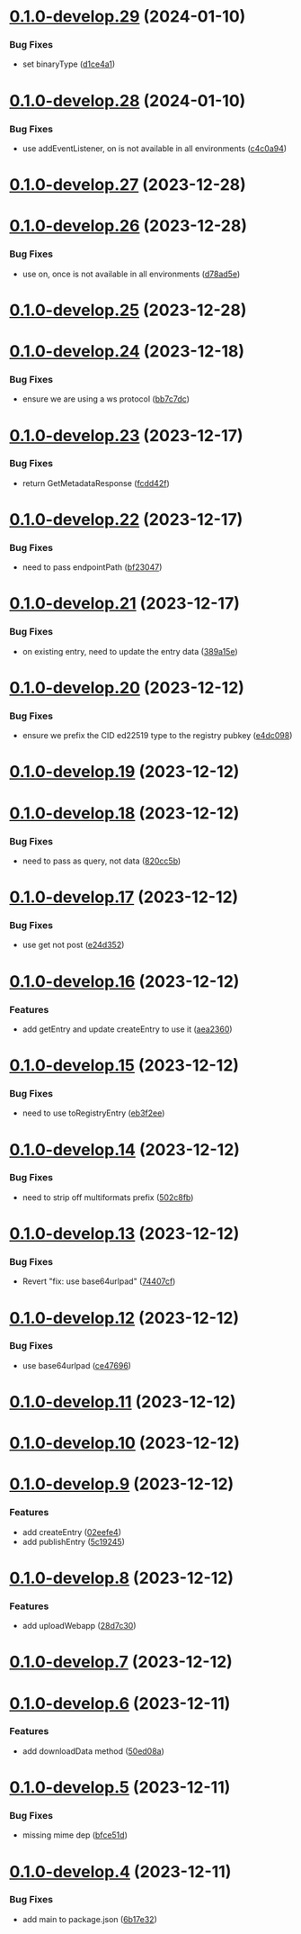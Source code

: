 # [0.1.0-develop.29](https://git.lumeweb.com/LumeWeb/s5-js/compare/v0.1.0-develop.28...v0.1.0-develop.29) (2024-01-10)


### Bug Fixes

* set binaryType ([d1ce4a1](https://git.lumeweb.com/LumeWeb/s5-js/commit/d1ce4a1ae039dba8ae5497d6106730c44801b83e))

# [0.1.0-develop.28](https://git.lumeweb.com/LumeWeb/s5-js/compare/v0.1.0-develop.27...v0.1.0-develop.28) (2024-01-10)


### Bug Fixes

* use addEventListener, on is not available in all environments ([c4c0a94](https://git.lumeweb.com/LumeWeb/s5-js/commit/c4c0a947a93c60ea2364b7de9b975d6dccc188cc))

# [0.1.0-develop.27](https://git.lumeweb.com/LumeWeb/s5-js/compare/v0.1.0-develop.26...v0.1.0-develop.27) (2023-12-28)

# [0.1.0-develop.26](https://git.lumeweb.com/LumeWeb/s5-js/compare/v0.1.0-develop.25...v0.1.0-develop.26) (2023-12-28)


### Bug Fixes

* use on, once is not available in all environments ([d78ad5e](https://git.lumeweb.com/LumeWeb/s5-js/commit/d78ad5eb2996dc11cc67cf2e4ff1e1b3b62e1519))

# [0.1.0-develop.25](https://git.lumeweb.com/LumeWeb/s5-js/compare/v0.1.0-develop.24...v0.1.0-develop.25) (2023-12-28)

# [0.1.0-develop.24](https://git.lumeweb.com/LumeWeb/s5-js/compare/v0.1.0-develop.23...v0.1.0-develop.24) (2023-12-18)


### Bug Fixes

* ensure we are using a ws protocol ([bb7c7dc](https://git.lumeweb.com/LumeWeb/s5-js/commit/bb7c7dcece26e4ff7de338ca2bf7bc12046edebe))

# [0.1.0-develop.23](https://git.lumeweb.com/LumeWeb/s5-js/compare/v0.1.0-develop.22...v0.1.0-develop.23) (2023-12-17)


### Bug Fixes

* return GetMetadataResponse ([fcdd42f](https://git.lumeweb.com/LumeWeb/s5-js/commit/fcdd42f2a32281ba4dabf4c548657b40b9b4a4ef))

# [0.1.0-develop.22](https://git.lumeweb.com/LumeWeb/s5-js/compare/v0.1.0-develop.21...v0.1.0-develop.22) (2023-12-17)


### Bug Fixes

* need to pass endpointPath ([bf23047](https://git.lumeweb.com/LumeWeb/s5-js/commit/bf230478b792860ce16b68b976853d9a7d828d0f))

# [0.1.0-develop.21](https://git.lumeweb.com/LumeWeb/s5-js/compare/v0.1.0-develop.20...v0.1.0-develop.21) (2023-12-17)


### Bug Fixes

* on existing entry, need to update the entry data ([389a15e](https://git.lumeweb.com/LumeWeb/s5-js/commit/389a15eef41c941e36d2b08ca47c775f13bbba55))

# [0.1.0-develop.20](https://git.lumeweb.com/LumeWeb/s5-js/compare/v0.1.0-develop.19...v0.1.0-develop.20) (2023-12-12)


### Bug Fixes

* ensure we prefix the CID ed22519 type to the registry pubkey ([e4dc098](https://git.lumeweb.com/LumeWeb/s5-js/commit/e4dc0985471747404d82b434f9b8edc97bf0ee1b))

# [0.1.0-develop.19](https://git.lumeweb.com/LumeWeb/s5-js/compare/v0.1.0-develop.18...v0.1.0-develop.19) (2023-12-12)

# [0.1.0-develop.18](https://git.lumeweb.com/LumeWeb/s5-js/compare/v0.1.0-develop.17...v0.1.0-develop.18) (2023-12-12)


### Bug Fixes

* need to pass as query, not data ([820cc5b](https://git.lumeweb.com/LumeWeb/s5-js/commit/820cc5bd8924391305ab37e20df53fb9f68924f5))

# [0.1.0-develop.17](https://git.lumeweb.com/LumeWeb/s5-js/compare/v0.1.0-develop.16...v0.1.0-develop.17) (2023-12-12)


### Bug Fixes

* use get not post ([e24d352](https://git.lumeweb.com/LumeWeb/s5-js/commit/e24d352d4eb6fd5baf16698f11c876e79a3040fd))

# [0.1.0-develop.16](https://git.lumeweb.com/LumeWeb/s5-js/compare/v0.1.0-develop.15...v0.1.0-develop.16) (2023-12-12)


### Features

* add getEntry and update createEntry to use it ([aea2360](https://git.lumeweb.com/LumeWeb/s5-js/commit/aea236067e6011502f6df2ec9856597b9fe5b1a9))

# [0.1.0-develop.15](https://git.lumeweb.com/LumeWeb/s5-js/compare/v0.1.0-develop.14...v0.1.0-develop.15) (2023-12-12)


### Bug Fixes

* need to use toRegistryEntry ([eb3f2ee](https://git.lumeweb.com/LumeWeb/s5-js/commit/eb3f2ee5c9da7b3b46a5d3d61c5dfed8ecfc167c))

# [0.1.0-develop.14](https://git.lumeweb.com/LumeWeb/s5-js/compare/v0.1.0-develop.13...v0.1.0-develop.14) (2023-12-12)


### Bug Fixes

* need to strip off multiformats prefix ([502c8fb](https://git.lumeweb.com/LumeWeb/s5-js/commit/502c8fb0795986b0a488ad3684c1c23f0b807a40))

# [0.1.0-develop.13](https://git.lumeweb.com/LumeWeb/s5-js/compare/v0.1.0-develop.12...v0.1.0-develop.13) (2023-12-12)


### Bug Fixes

* Revert "fix: use base64urlpad" ([74407cf](https://git.lumeweb.com/LumeWeb/s5-js/commit/74407cf9a15c5c846592f3929646cdcbba98f032))

# [0.1.0-develop.12](https://git.lumeweb.com/LumeWeb/s5-js/compare/v0.1.0-develop.11...v0.1.0-develop.12) (2023-12-12)


### Bug Fixes

* use base64urlpad ([ce47696](https://git.lumeweb.com/LumeWeb/s5-js/commit/ce47696d907513e6b5a78f3c71407e12b90fb952))

# [0.1.0-develop.11](https://git.lumeweb.com/LumeWeb/s5-js/compare/v0.1.0-develop.10...v0.1.0-develop.11) (2023-12-12)

# [0.1.0-develop.10](https://git.lumeweb.com/LumeWeb/s5-js/compare/v0.1.0-develop.9...v0.1.0-develop.10) (2023-12-12)

# [0.1.0-develop.9](https://git.lumeweb.com/LumeWeb/s5-js/compare/v0.1.0-develop.8...v0.1.0-develop.9) (2023-12-12)


### Features

* add createEntry ([02eefe4](https://git.lumeweb.com/LumeWeb/s5-js/commit/02eefe442cc8694898b0989dd8f0b6d15fb32b0e))
* add publishEntry ([5c19245](https://git.lumeweb.com/LumeWeb/s5-js/commit/5c19245b4bfb75ece2c7ffa3153fbf49bc70e602))

# [0.1.0-develop.8](https://git.lumeweb.com/LumeWeb/s5-js/compare/v0.1.0-develop.7...v0.1.0-develop.8) (2023-12-12)


### Features

* add uploadWebapp ([28d7c30](https://git.lumeweb.com/LumeWeb/s5-js/commit/28d7c30225c400cf87fc6e6e2d7eda6061acb025))

# [0.1.0-develop.7](https://git.lumeweb.com/LumeWeb/s5-js/compare/v0.1.0-develop.6...v0.1.0-develop.7) (2023-12-12)

# [0.1.0-develop.6](https://git.lumeweb.com/LumeWeb/s5-js/compare/v0.1.0-develop.5...v0.1.0-develop.6) (2023-12-11)


### Features

* add downloadData method ([50ed08a](https://git.lumeweb.com/LumeWeb/s5-js/commit/50ed08ac6a23f9fa7e43450c0f8942124fa175cd))

# [0.1.0-develop.5](https://git.lumeweb.com/LumeWeb/s5-js/compare/v0.1.0-develop.4...v0.1.0-develop.5) (2023-12-11)


### Bug Fixes

* missing mime dep ([bfce51d](https://git.lumeweb.com/LumeWeb/s5-js/commit/bfce51d1cc704fb4dc6752fc7fc878db97266d6b))

# [0.1.0-develop.4](https://git.lumeweb.com/LumeWeb/s5-js/compare/v0.1.0-develop.3...v0.1.0-develop.4) (2023-12-11)


### Bug Fixes

* add main to package.json ([6b17e32](https://git.lumeweb.com/LumeWeb/s5-js/commit/6b17e32cca10733fab1f04aecb06615c19a3e694))
